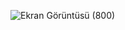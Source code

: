 ![Ekran Görüntüsü (800)](https://github.com/user-attachments/assets/59ffcf26-c6bc-4188-ab0c-3390e6e3d178)

